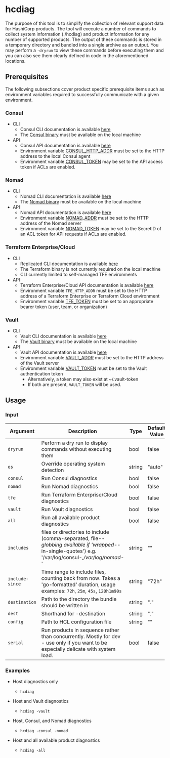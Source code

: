 # hcdiag

The purpose of this tool is to simplify the collection of relevant support data for HashiCorp products. The tool will execute a number of commands to collect system information (./hcdiag) and product information for any number of supported products. The output of these commands is stored in a temporary directory and bundled into a single archive as an output. You may perform a `-dryrun` to view these commands before executing them and you can also see them clearly defined in code in the aforementioned locations.

## Prerequisites

The following subsections cover product specific prerequisite items such as environment variables required to successfully communicate with a given environment.

### Consul

- CLI
    - Consul CLI documentation is available [here](https://www.consul.io/commands/index)
    - The [Consul binary](https://www.consul.io/downloads) must be available on the local machine
- API
    - Consul API documentation is available [here](https://www.consul.io/api-docs)
    - Environment variable [CONSUL_HTTP_ADDR](https://www.consul.io/commands#consul_http_addr) must be set to the HTTP address to the local Consul agent
    - Environment variable [CONSUL_TOKEN](https://www.consul.io/commands#consul_http_token) may be set to the API access token if ACLs are enabled.

### Nomad

- CLI
    - Nomad CLI documentation is available [here](https://www.nomadproject.io/docs/commands)
    - The [Nomad binary](https://www.nomadproject.io/downloads) must be available on the local machine
- API
    - Nomad API documentation is available [here](https://www.nomadproject.io/api-docs)
    - Environment variable [NOMAD_ADDR](https://www.nomadproject.io/docs/commands#nomad_addr) must be set to the HTTP address of the Nomad server
    - Environment variable [NOMAD_TOKEN](https://www.nomadproject.io/docs/commands#nomad_token) may be set to the SecretID of an ACL token for API requests if ACLs are enabled.

### Terraform Enterprise/Cloud

- CLI
    - Replicated CLI documentation is available [here](https://help.replicated.com/api/replicatedctl/)
    - The Terraform binary is not currently required on the local machine
    - CLI currently limited to self-managed TFE environments
- API
    - Terraform Enterprise/Cloud API documentation is available [here](https://www.terraform.io/docs/cloud/api/index.html)
    - Environment variable `TFE_HTTP_ADDR` must be set to the HTTP address of a Terraform Enterprise or Terraform Cloud environment
    - Environment variable [TFE_TOKEN](https://www.terraform.io/docs/cloud/api/index.html#authentication) must be set to an appropriate bearer token (user, team, or organization)

### Vault

- CLI
    - Vault CLI documentation is available [here](https://www.vaultproject.io/docs/commands)
    - The [Vault binary](https://www.vaultproject.io/downloads) must be available on the local machine
- API
    - Vault API documentation is available [here](https://www.vaultproject.io/api)
    - Environment variable [VAULT_ADDR](https://www.vaultproject.io/docs/commands#vault_addr) must be set to the HTTP address of the Vault server
    - Environment variable [VAULT_TOKEN](https://www.vaultproject.io/docs/commands#vault_token) must be set to the Vault authentication token
        - Alternatively, a token may also exist at ~/.vault-token
        - If both are present, `VAULT_TOKEN` will be used.

## Usage

### Input

| Argument | Description | Type | Default Value |
|----------|-------------|------| ------------- |
| `dryrun` | Perform a dry run to display commands without executing them | bool | false |
| `os` | Override operating system detection | string | "auto" |
| `consul` | Run Consul diagnostics | bool | false |
| `nomad` | Run Nomad diagnostics | bool | false |
| `tfe` | Run Terraform Enterprise/Cloud diagnostics | bool | false |
| `vault` | Run Vault diagnostics | bool | false |
| `all` | Run all available product diagnostics | bool | false |
| `includes` | files or directories to include (comma-separated, file-*-globbing available if 'wrapped-*-in-single-quotes') e.g. '/var/log/consul-*,/var/log/nomad-*' | string | "" |
| `include-since` | Time range to include files, counting back from now. Takes a 'go-formatted' duration, usage examples: `72h`, `25m`, `45s`, `120h1m90s` | string | "72h" |
| `destination` | Path to the directory the bundle should be written in | string | "." |
| `dest` | Shorthand for -destination | string | "." |
| `config` | Path to HCL configuration file | string | "" |
| `serial` | Run products in sequence rather than concurrently. Mostly for dev - use only if you want to be especially delicate with system load. | bool | false |

###  Examples

- Host diagnostics only  
    - `hcdiag`

- Host and Vault diagnostics  
    - `hcdiag -vault`

- Host, Consul, and Nomad diagnostics  
    - `hcdiag -consul -nomad`

- Host and all available product diagnostics  
    - `hcdiag -all`

